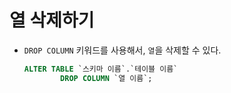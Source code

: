 # 열 삭제하기

- `DROP COLUMN` 키워드를 사용해서, `열`을 삭제할 수 있다.

  ```sql
  ALTER TABLE `스키마 이름`.`테이블 이름`
          DROP COLUMN `열 이름`;
  ```
